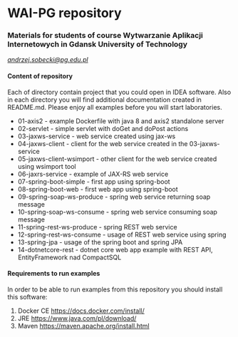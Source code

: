 # WAI-PG repository
### Materials for students of course Wytwarzanie Aplikacji Internetowych in Gdansk University of Technology
*andrzej.sobecki@pg.edu.pl*

#### Content of repository
Each of directory contain project that you could open in IDEA software. Also in each directory you will find additional documentation created in README.md. Please enjoy all examples before you will start laboratories.

- 01-axis2 - example Dockerfile with java 8 and axis2 standalone server
- 02-servlet - simple servlet with doGet and doPost actions
- 03-jaxws-service - web service created using jax-ws
- 04-jaxws-client - client for the web service created in the 03-jaxws-service
- 05-jaxws-client-wsimport - other client for the web service created using wsimport tool
- 06-jaxrs-service - example of JAX-RS web service
- 07-spring-boot-simple - first app using spring-boot
- 08-spring-boot-web - first web app using spring-boot
- 09-spring-soap-ws-produce - spring web service returning soap message
- 10-spring-soap-ws-consume - spring web service consuming soap message
- 11-spring-rest-ws-produce - spring REST web service
- 12-spring-rest-ws-consume - usage of REST web service using spring
- 13-spring-jpa - usage of the spring boot and spring JPA
- 14-dotnetcore-rest - dotnet core web app example with REST API, EntityFramework nad CompactSQL

#### Requirements to run examples
In order to be able to run examples from this repository you should install this software:
1. Docker CE https://docs.docker.com/install/
2. JRE https://www.java.com/pl/download/
3. Maven https://maven.apache.org/install.html

